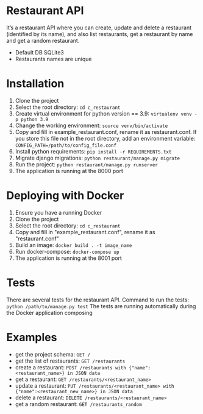 # Restaurant API
It’s a restaurant API where you can create, update and delete a restaurant (identified by its name), and also list restaurants,
get a restaurant by name and get a random restaurant.

- Default DB SQLite3
- Restaurants names are unique

# Installation
1. Clone the project
2. Select the root directory:
```cd c_restaurant```
3. Create virtual environment for python version == 3.9:
```virtualenv venv -p python 3.9```
4. Change the working environment:
```source venv/bin/activate```
5. Copy and fill in example_restaurant.conf, rename it
as restaurant.conf. If you store this file not in the root
directory, add an environment variable:
```CONFIG_PATH=/path/to/config_file.conf```
6. Install python requirements:
```pip install -r REQUIREMENTS.txt```
7. Migrate django migrations:
```python restaurant/manage.py migrate```
8. Run the project:
```python restaurant/manage.py runserver```
9. The application is running at the 8000 port

# Deploying with Docker
1. Ensure you have a running Docker
2. Clone the project
3. Select the root directory:
```cd c_restaurant```
4. Copy and fill in "example_restaurant.conf", rename it
as "restaurant.conf"
5. Build an image:
```docker build . -t image_name```
6. Run docker-compose:
```docker-compose up```
7. The application is running at the 8001 port

# Tests
There are several tests for the restaurant API.
Command to run the tests:
```python /path/to/manage.py test```
The tests are running automatically during the Docker application composing

# Examples
- get the project schema:
```GET /```
- get the list of restaurants:
```GET /restaurants``` 
- create a restaurant:
```POST /restaurants with {"name":<restaurant_name>} in JSON data```
- get a restaurant:
```GET /restaurants/<restaurant_name>```
- update a restaurant:
```PUT /restaurants/<restaurant_name> with {"name":<restaurant_new_name>} in JSON data```
- delete a restaurant:
```DELETE /restaurants/<restaurant_name>```
- get a random restaurant:
```GET /restaurants_random```
